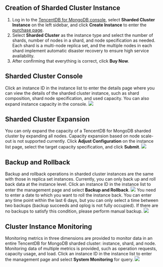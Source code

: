
## Creation of Sharded Cluster Instance
1. Log in to the [TencentDB for MongoDB console](https://console.cloud.tencent.com/mongodb/sharding), select **Sharded Cluster Instance** on the left sidebar, and click **Create Instance** to enter the [purchase page](https://buy.cloud.tencent.com/mongodb?clusterType=1).
2. Select **Sharded Cluster** as the instance type and select the number of shards, number of nodes in a shard, and node specification as needed. Each shard is a multi-node replica set, and the multiple nodes in each shard implement automatic disaster recovery to ensure high service availability.
3. After confirming that everything is correct, click **Buy Now**.

## Sharded Cluster Console
Click an instance ID in the instance list to enter the details page where you can view the details of the sharded cluster instance, such as shard composition, shard node specification, and used capacity. You can also expand instance capacity in the console.
![](https://main.qcloudimg.com/raw/ff86a7a08d4990d542b64749440e4896.png)

## Sharded Cluster Expansion
You can only expand the capacity of a TencentDB for MongoDB sharded cluster by expanding all nodes. Capacity expansion based on node scale-out is not supported currently.
Click **Adjust Configuration** on the instance list page, select the target capacity specification, and click **Submit**.
![](https://main.qcloudimg.com/raw/dffa3325bae3f76d4ae889d2c07b8a51.png)

## Backup and Rollback
Backup and rollback operations in sharded cluster instances are the same with those in replica set instances. Currently, you can only back up and roll back data at the instance level.
Click an instance ID in the instance list to enter the management page and select **Backup and Rollback**.
![](https://main.qcloudimg.com/raw/b211048c4e8d23bd0f0ebea8c0c6d5f7.png)
You need to enter a date to which you want to roll the instance back. You can enter any time point within the last 6 days, but you can only select a time between two backups (backup succeeds and oplog is not fully occupied). If there are no backups to satisfy this condition, please perform manual backup.
![](https://main.qcloudimg.com/raw/99545980a00cb7c8a4bc34351bb6efbf.png)

## Cluster Instance Monitoring
Monitoring metrics in three dimensions are provided to monitor data in an entire TencentDB for MongoDB sharded cluster: instance, shard, and node. Monitoring data of multiple metrics is provided, such as operation requests, capacity usage, and load.
Click an instance ID in the instance list to enter the management page and select **System Monitoring** for query.
![](https://main.qcloudimg.com/raw/7f1957c3dbdf9b71959cf5494718b949.png)

